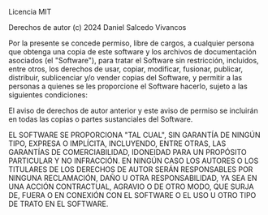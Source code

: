 Licencia MIT

Derechos de autor (c) 2024 Daniel Salcedo Vivancos

Por la presente se concede permiso, libre de cargos, a cualquier persona que obtenga una copia de este software y los archivos de documentación asociados (el "Software"), para tratar el Software sin restricción, incluidos, entre otros, los derechos de usar, copiar, modificar, fusionar, publicar, distribuir, sublicenciar y/o vender copias del Software, y permitir a las personas a quienes se les proporcione el Software hacerlo, sujeto a las siguientes condiciones:

El aviso de derechos de autor anterior y este aviso de permiso se incluirán en todas las copias o partes sustanciales del Software.

EL SOFTWARE SE PROPORCIONA "TAL CUAL", SIN GARANTÍA DE NINGÚN TIPO, EXPRESA O IMPLÍCITA, INCLUYENDO, ENTRE OTRAS, LAS GARANTÍAS DE COMERCIABILIDAD, IDONEIDAD PARA UN PROPÓSITO PARTICULAR Y NO INFRACCIÓN. EN NINGÚN CASO LOS AUTORES O LOS TITULARES DE LOS DERECHOS DE AUTOR SERÁN RESPONSABLES POR NINGUNA RECLAMACIÓN, DAÑO U OTRA RESPONSABILIDAD, YA SEA EN UNA ACCIÓN CONTRACTUAL, AGRAVIO O DE OTRO MODO, QUE SURJA DE, FUERA O EN CONEXIÓN CON EL SOFTWARE O EL USO U OTRO TIPO DE TRATO EN EL SOFTWARE.
